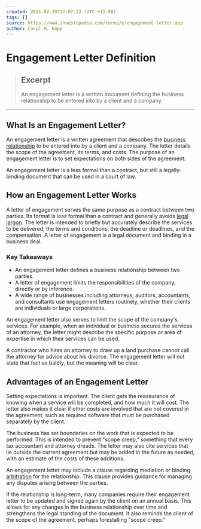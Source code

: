 ```yaml
---
created: 2021-02-28T12:07:22 (UTC +11:00)
tags: []
source: https://www.investopedia.com/terms/e/engagement-letter.asp
author: Carol M. Kopp
---
```


# Engagement Letter Definition

> ## Excerpt
> An engagement letter is a written document defining the business relationship to be entered into by a client and a company.

---
## What Is an Engagement Letter?

An engagement letter is a written agreement that describes the [business relationship](https://www.investopedia.com/articles/financialcareers/08/business-owner-relationships.asp) to be entered into by a client and a company. The letter details the scope of the agreement, its terms, and costs. The purpose of an engagement letter is to set expectations on both sides of the agreement.

An engagement letter is a less formal than a contract, but still a legally-binding document that can be used in a court of law.

## How an Engagement Letter Works

A letter of engagement serves the same purpose as a contract between two parties. Its format is less formal than a contract and generally avoids [legal jargon](https://www.investopedia.com/articles/stocks/09/abcs-of-private-equity.asp). The letter is intended to briefly but accurately describe the services to be delivered, the terms and conditions, the deadline or deadlines, and the compensation. A letter of engagement is a legal document and binding in a business deal.

### Key Takeaways

-   An engagement letter defines a business relationship between two parties.
-   A letter of engagement limits the responsibilities of the company, directly or by inference.
-   A wide range of businesses including attorneys, auditors, accountants, and consultants use engagement letters routinely, whether their clients are individuals or large corporations.

An engagement letter also serves to limit the scope of the company's services. For example, when an individual or business secures the services of an attorney, the letter might describe the specific purpose or area of expertise in which their services can be used.

A contractor who hires an attorney to draw up a land purchase cannot call the attorney for advice about his divorce. The engagement letter will not state that fact as baldly, but the meaning will be clear.

## Advantages of an Engagement Letter

Setting expectations is important. The client gets the reassurance of knowing when a service will be completed, and how much it will cost. The letter also makes it clear if other costs are involved that are not covered in the agreement, such as required software that must be purchased separately by the client.

The business has set boundaries on the work that is expected to be performed. This is intended to prevent "scope creep," something that every tax accountant and attorney dreads. The letter may also cite services that lie outside the current agreement but may be added in the future as needed, with an estimate of the costs of these additions.

An engagement letter may include a clause regarding mediation or binding [arbitration](https://www.investopedia.com/terms/a/arbitration.asp) for the relationship. This clause provides guidance for managing any disputes arising between the parties.

If the relationship is long-term, many companies require their engagement letter to be updated and signed again by the client on an annual basis. This allows for any changes in the business relationship over time and strengthens the legal standing of the document. It also reminds the client of the scope of the agreement, perhaps forestalling "scope creep."
